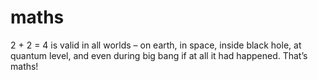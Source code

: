 # maths
2 + 2 = 4 is valid in all worlds – on earth, in space, inside black hole, at quantum level, and even during big bang if at all it had happened. That’s maths!
